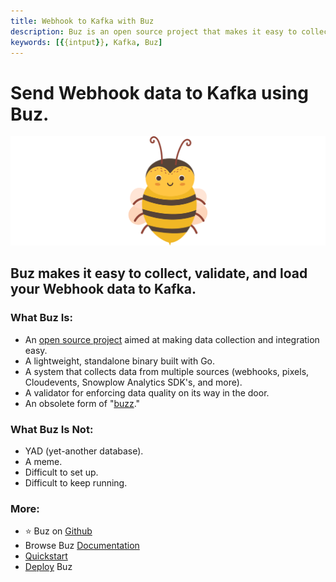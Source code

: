 ```yaml
---
title: Webhook to Kafka with Buz
description: Buz is an open source project that makes it easy to collect, validate, and load Webhook data to Kafka.
keywords: [{{intput}}, Kafka, Buz]
---
```


# Send Webhook data to Kafka using Buz.

![buzz](../../../static/img/buzz.png)


## Buz makes it easy to collect, validate, and load your Webhook data to Kafka.


### What Buz Is:

- An [open source project](https://github.com/silverton-io/buz) aimed at making data collection and integration easy.
- A lightweight, standalone binary built with Go.
- A system that collects data from multiple sources (webhooks, pixels, Cloudevents, Snowplow Analytics SDK's, and more).
- A validator for enforcing data quality on its way in the door.
- An obsolete form of "[buzz](https://www.merriam-webster.com/dictionary/buzz)."


### What Buz Is Not:

- YAD (yet-another database).
- A meme.
- Difficult to set up.
- Difficult to keep running.


### More:
- ⭐ Buz on [Github](https://github.com/silverton-io/buz)
- Browse Buz [Documentation](/)
- [Quickstart](/examples/quickstart)
- [Deploy](category/deploying-buz) Buz
